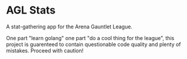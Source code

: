 # AGL Stats

A stat-gathering app for the Arena Gauntlet League.  

One part "learn golang" one part "do a cool thing for the league", this project is guarenteed to contain questionable code quality and plenty of mistakes.  Proceed with caution!
